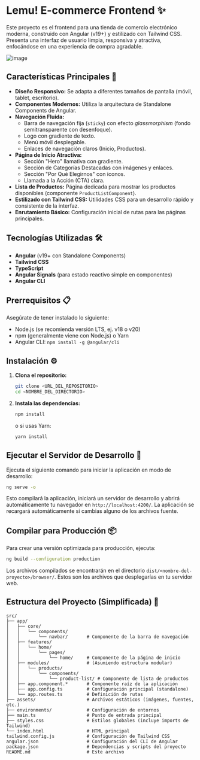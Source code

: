 # Lemu! E-commerce Frontend ✨

Este proyecto es el frontend para una tienda de comercio electrónico moderna, construido con Angular (v19+) y estilizado con Tailwind CSS. Presenta una interfaz de usuario limpia, responsiva y atractiva, enfocándose en una experiencia de compra agradable.

![image](https://github.com/user-attachments/assets/86161f21-6ee0-4433-8e95-0b9e52b1504f)

## Características Principales 🚀

*   **Diseño Responsivo:** Se adapta a diferentes tamaños de pantalla (móvil, tablet, escritorio).
*   **Componentes Modernos:** Utiliza la arquitectura de Standalone Components de Angular.
*   **Navegación Fluida:**
    *   Barra de navegación fija (`sticky`) con efecto *glassmorphism* (fondo semitransparente con desenfoque).
    *   Logo con gradiente de texto.
    *   Menú móvil desplegable.
    *   Enlaces de navegación claros (Inicio, Productos).
*   **Página de Inicio Atractiva:**
    *   Sección "Hero" llamativa con gradiente.
    *   Sección de Categorías Destacadas con imágenes y enlaces.
    *   Sección "Por Qué Elegirnos" con iconos.
    *   Llamada a la Acción (CTA) clara.
*   **Lista de Productos:** Página dedicada para mostrar los productos disponibles (componente `ProductListComponent`).
*   **Estilizado con Tailwind CSS:** Utilidades CSS para un desarrollo rápido y consistente de la interfaz.
*   **Enrutamiento Básico:** Configuración inicial de rutas para las páginas principales.

## Tecnologías Utilizadas 🛠️

*   **Angular** (v19+ con Standalone Components)
*   **Tailwind CSS**
*   **TypeScript**
*   **Angular Signals** (para estado reactivo simple en componentes)
*   **Angular CLI**

## Prerrequisitos 📋

Asegúrate de tener instalado lo siguiente:

*   Node.js (se recomienda versión LTS, ej. v18 o v20)
*   npm (generalmente viene con Node.js) o Yarn
*   Angular CLI: `npm install -g @angular/cli`

## Instalación ⚙️

1.  **Clona el repositorio:**
    ```bash
    git clone <URL_DEL_REPOSITORIO>
    cd <NOMBRE_DEL_DIRECTORIO>
    ```
2.  **Instala las dependencias:**
    ```bash
    npm install
    ```
    o si usas Yarn:
    ```bash
    yarn install
    ```

## Ejecutar el Servidor de Desarrollo 🏃

Ejecuta el siguiente comando para iniciar la aplicación en modo de desarrollo:

```bash
ng serve -o
```

Esto compilará la aplicación, iniciará un servidor de desarrollo y abrirá automáticamente tu navegador en `http://localhost:4200/`. La aplicación se recargará automáticamente si cambias alguno de los archivos fuente.

## Compilar para Producción 📦

Para crear una versión optimizada para producción, ejecuta:

```bash
ng build --configuration production
```

Los archivos compilados se encontrarán en el directorio `dist/<nombre-del-proyecto>/browser/`. Estos son los archivos que desplegarías en tu servidor web.

## Estructura del Proyecto (Simplificada) 📁

```text
src/
├── app/
│   ├── core/
│   │   └── components/
│   │       └── navbar/       # Componente de la barra de navegación
│   ├── features/
│   │   └── home/
│   │       └── pages/
│   │           └── home/     # Componente de la página de inicio
│   ├── modules/              # (Asumiendo estructura modular)
│   │   └── products/
│   │       └── components/
│   │           └── product-list/ # Componente de lista de productos
│   ├── app.component.*       # Componente raíz de la aplicación
│   ├── app.config.ts         # Configuración principal (standalone)
│   └── app.routes.ts         # Definición de rutas
├── assets/                   # Archivos estáticos (imágenes, fuentes, etc.)
├── environments/             # Configuración de entornos
├── main.ts                   # Punto de entrada principal
├── styles.css                # Estilos globales (incluye imports de Tailwind)
└── index.html                # HTML principal
tailwind.config.js            # Configuración de Tailwind CSS
angular.json                  # Configuración del CLI de Angular
package.json                  # Dependencias y scripts del proyecto
README.md                     # Este archivo
```
